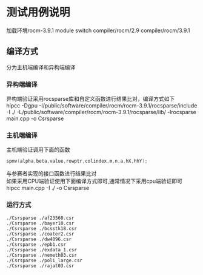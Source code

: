 # 测试用例说明
加载环境rocm-3.9.1
module switch compiler/rocm/2.9 compiler/rocm/3.9.1
## 编译方式    
分为主机端编译和异构端编译
### 异构端编译  
异构端验证采用rocsparse库和自定义函数进行结果比对，编译方式如下  
hipcc -Dgpu -I/public/software/compiler/rocm/rocm-3.9.1/rocsparse/include -I ./  -L/public/software/compiler/rocm/rocm-3.9.1/rocsparse/lib/ -lrocsparse main.cpp -o Csrsparse  

### 主机端编译 
主机端验证调用下面的函数
```c++
spmv(alpha,beta,value,rowptr,colindex,m,n,a,hX,hhY);
```  
与参赛者实现的接口函数进行结果比对   
如果采用CPU端验证使用下面编译方式即可,通常情况下采用cpu端验证即可  
hipcc main.cpp -I ./ -o Csrsparse   

### 运行方式     
```shell
./Csrsparse ./af23560.csr
./Csrsparse ./bayer10.csr
./Csrsparse ./bcsstk18.csr
./Csrsparse ./coater2.csr
./Csrsparse ./dw4096.csr
./Csrsparse ./epb1.csr
./Csrsparse ./exdata_1.csr
./Csrsparse ./nemeth03.csr
./Csrsparse ./poli_large.csr
./Csrsparse ./rajat03.csr
```




